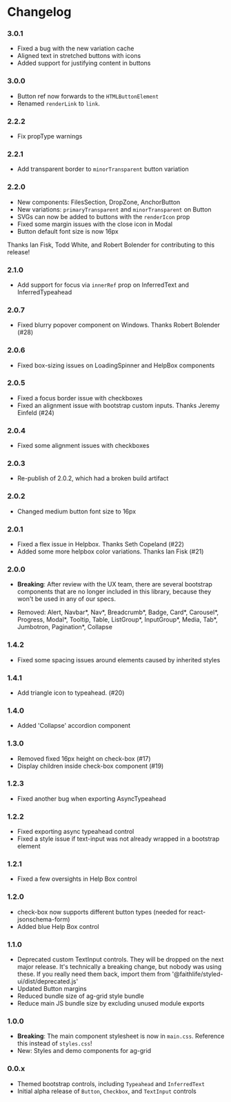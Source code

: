 # Changelog

### 3.0.1
* Fixed a bug with the new variation cache
* Aligned text in stretched buttons with icons
* Added support for justifying content in buttons

### 3.0.0
* Button ref now forwards to the `HTMLButtonElement`
* Renamed `renderLink` to `link`.

### 2.2.2
* Fix propType warnings

### 2.2.1
* Add transparent border to `minorTransparent` button variation

### 2.2.0
* New components: FilesSection, DropZone, AnchorButton
* New variations: `primaryTransparent` and `minorTransparent` on Button
* SVGs can now be added to buttons with the `renderIcon` prop
* Fixed some margin issues with the close icon in Modal
* Button default font size is now 16px

Thanks Ian Fisk, Todd White, and Robert Bolender for contributing to this release!

### 2.1.0
* Add support for focus via `innerRef` prop on InferredText and InferredTypeahead

### 2.0.7
* Fixed blurry popover component on Windows. Thanks Robert Bolender (#28)

### 2.0.6
* Fixed box-sizing issues on LoadingSpinner and HelpBox components

### 2.0.5
* Fixed a focus border issue with checkboxes
* Fixed an alignment issue with bootstrap custom inputs. Thanks Jeremy Einfeld (#24)

### 2.0.4
* Fixed some alignment issues with checkboxes

### 2.0.3
* Re-publish of 2.0.2, which had a broken build artifact

### 2.0.2
* Changed medium button font size to 16px

### 2.0.1
* Fixed a flex issue in Helpbox. Thanks Seth Copeland (#22)
* Added some more helpbox color variations. Thanks Ian Fisk (#21)

### 2.0.0
* **Breaking**: After review with the UX team, there are several bootstrap components that are no longer included in this library, because they won't be used in any of our specs.
- Removed: Alert, Navbar*, Nav*, Breadcrumb*, Badge, Card*, Carousel*, Progress, Modal*, Tooltip, Table, ListGroup*, InputGroup*, Media, Tab*, Jumbotron, Pagination*, Collapse

### 1.4.2
* Fixed some spacing issues around elements caused by inherited styles

### 1.4.1
* Add triangle icon to typeahead. (#20)

### 1.4.0
* Added 'Collapse' accordion component

### 1.3.0
* Removed fixed 16px height on check-box (#17)
* Display children inside check-box component (#19)

### 1.2.3
* Fixed another bug when exporting AsyncTypeahead

### 1.2.2
* Fixed exporting async typeahead control
* Fixed a style issue if text-input was not already wrapped in a bootstrap element

### 1.2.1
* Fixed a few oversights in Help Box control

### 1.2.0
* check-box now supports different button types (needed for react-jsonschema-form)
* Added blue Help Box control

### 1.1.0

* Deprecated custom TextInput controls. They will be dropped on the next major release. It's technically a breaking change, but nobody was using these. If you really need them back, import them from '@faithlife/styled-ui/dist/deprecated.js'
* Updated Button margins
* Reduced bundle size of ag-grid style bundle
* Reduce main JS bundle size by excluding unused module exports

### 1.0.0
* **Breaking**: The main component stylesheet is now in `main.css`. Reference this instead of `styles.css`!
* New: Styles and demo components for ag-grid

### 0.0.x

* Themed bootstrap controls, including `Typeahead` and `InferredText`
* Initial alpha release of `Button`, `Checkbox`, and `TextInput` controls
